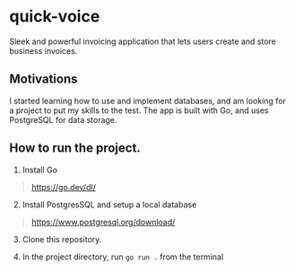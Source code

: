 # quick-voice
Sleek and powerful invoicing application that lets users create and store business invoices. 

## Motivations
I started learning how to use and implement databases, and am looking for a project to put my skills to the test. The app is built with Go, and uses PostgreSQL for data storage.

## How to run the project.
1. Install Go
> https://go.dev/dl/

2. Install PostgresSQL and setup a local database
> https://www.postgresql.org/download/

3. Clone this repository.

4. In the project directory, run `go run .` from the terminal
